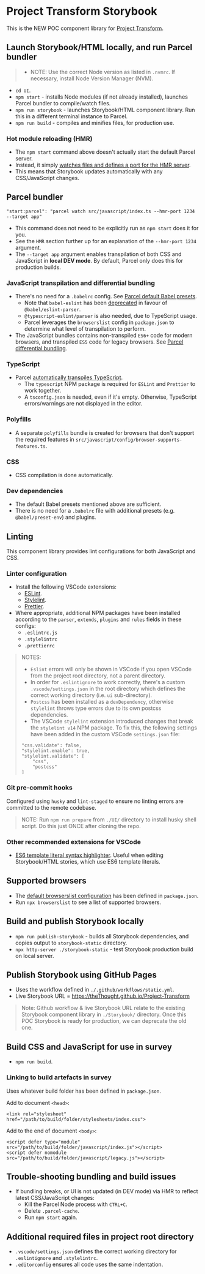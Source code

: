 # Project Transform Storybook
This is the NEW POC component library for [Project Transform](https://zeroheight.com/61aada3a1/p/264eaa-project-transform).

## Launch Storybook/HTML locally, and run Parcel bundler
> - NOTE: Use the correct Node version as listed in `.nvmrc`. If necessary, install Node Version Manager (NVM).

- `cd UI`.
- `npm start` - installs Node modules (if not already installed), launches Parcel bundler to compile/watch files.
- `npm run storybook` - launches Storybook/HTML component library. Run this in a different terminal instance to Parcel.
- `npm run build` - compiles and minifies files, for production use.

### Hot module reloading (HMR)
- The `npm start` command above doesn't actually start the default Parcel server.
- Instead, it simply [watches files and defines a port for the HMR server](https://parceljs.org/features/cli/#parcel-watch-%3Centries%3E).
- This means that Storybook updates automatically with any CSS/JavaScript changes.

## Parcel bundler
```
"start:parcel": "parcel watch src/javascript/index.ts --hmr-port 1234 --target app"
```
- This command does not need to be explicitly run as `npm start` does it for you.
- See the `HMR` section further up for an explanation of the `--hmr-port 1234` argument.
- The `--target app` argument enables transpilation of both CSS and JavaScript in **local DEV mode**. By default, Parcel only does this for production builds.

### JavaScript transpilation and differential bundling
- There's no need for a `.babelrc` config. See [Parcel default Babel presets](https://parceljs.org/languages/javascript/#default-presets).
    - Note that `babel-eslint` has been [deprecated](https://github.com/babel/babel-eslint) in favour of `@babel/eslint-parser`.
    - `@typescript-eslint/parser` is also needed, due to TypeScript usage.
    - Parcel leverages the `browserslist` config in `package.json` to determine what level of transpilation to perform.
- The JavaScript bundles contains non-transpiled `ES6+` code for modern browsers, and transpiled `ES5` code for legacy browsers. See [Parcel differential bundling](https://parceljs.org/features/targets/#differential-bundling).

### TypeScript
- Parcel [automatically transpiles TypeScript](https://parceljs.org/languages/typescript/).
    - The `typescript` NPM package is required for `ESLint` and `Prettier` to work together.
    - A `tsconfig.json` is needed, even if it's empty. Otherwise, TypeScript errors/warnings are not displayed in the editor.

### Polyfills
- A separate `polyfills` bundle is created for browsers that don't support the required features in `src/javascript/config/browser-supports-features.ts`.

### CSS
- CSS compilation is done automatically.

### Dev dependencies
- The default Babel presets mentioned above are sufficient.
- There is no need for a `.babelrc` file with additional presets (e.g. `@babel/preset-env`) and plugins.


## Linting
This component library provides lint configurations for both JavaScript and CSS.

### Linter configuration
- Install the following VSCode extensions:
    - [ESLint](https://marketplace.visualstudio.com/items?itemName=dbaeumer.vscode-eslint).
    - [Stylelint](https://marketplace.visualstudio.com/items?itemName=stylelint.vscode-stylelint).
    - [Prettier](https://marketplace.visualstudio.com/items?itemName=esbenp.prettier-vscode).
- Where appropriate, additional NPM packages have been installed according to the `parser`, `extends`, `plugins` and `rules` fields in these configs:
    - `.eslintrc.js`
    - `.stylelintrc`
    - `.prettierrc`

> NOTES:
> - `Eslint` errors will only be shown in VSCode if you open VSCode from the project root directory, not a parent directory.
> - In order for `.eslintignore` to work correctly, there's a custom `.vscode/settings.json` in the root directory which defines the correct working directory (i.e. `ui` sub-directory).
> - `Postcss` has been installed as a `devDependency`, otherwise `stylelint` throws type errors due to its own postcss dependencies.
> - The VSCode `stylelint` extension introduced changes that break the `stylelint v14` NPM package. To fix this, the following settings have been added in the custom VSCode `settings.json` file:
> ```
> "css.validate": false,
> "stylelint.enable": true,
> "stylelint.validate": [
>     "css",
>     "postcss"
> ]
> ```

### Git pre-commit hooks
Configured using `husky` and `lint-staged` to ensure no linting errors are committed to the remote codebase.

> NOTE:
> Run `npm run prepare` from `./UI/` directory to install husky shell script. Do this just ONCE after cloning the repo.

### Other recommended extensions for VSCode
- [ES6 template literal syntax highlighter](https://marketplace.visualstudio.com/items?itemName=julienetie.vscode-template-literals). Useful when editing Storybook/HTML stories, which use ES6 template literals.

## Supported browsers
- The [default browserslist configuration](https://github.com/browserslist/browserslist#best-practices) has been defined in `package.json`.
- Run `npx browserslist` to see a list of supported browsers.

## Build and publish Storybook locally
- `npm run publish-storybook` - builds all Storybook dependencies, and copies output to `storybook-static` directory.
- `npx http-server ./storybook-static` - test Storybook production build on local server.

## Publish Storybook using GitHub Pages
- Uses the workflow defined in `./.github/workflows/static.yml`.
- Live Storybook URL = https://theThought.github.io/Project-Transform

> Note: Github workflow & live Storybook URL relate to the existing Storybook component library in `./Storybook/` directory. Once this POC Storybook is ready for production, we can deprecate the old one.

## Build CSS and JavaScript for use in survey
- `npm run build`.
### Linking to build artefacts in survey
Uses whatever build folder has been defined in `package.json`.

Add to document `<head>`:
```
<link rel="stylesheet" href="/path/to/build/folder/stylesheets/index.css">
```

Add to the end of document `<body>`:
```
<script defer type="module" src="/path/to/build/folder/javascript/index.js"></script>
<script defer nomodule src="/path/to/build/folder/javascript/legacy.js"></script>
```

## Trouble-shooting bundling and build issues
- If bundling breaks, or UI is not updated (in DEV mode) via HMR to reflect latest CSS/JavaScript changes:
    - Kill the Parcel Node process with `CTRL+C`.
    - Delete `.parcel-cache`.
    - Run `npm start` again.

## Additional required files in project root directory
- `.vscode/settings.json` defines the correct working directory for `.eslintignore` and `.stylelintrc`.
- `.editorconfig` ensures all code uses the same indentation.
